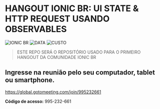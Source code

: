 # HANGOUT IONIC BR: UI STATE & HTTP REQUEST USANDO OBSERVABLES 
![IONIC BR](https://img.shields.io/badge/IONIC%20BR-%F0%9F%93%B2-blue) ![DATA](https://img.shields.io/badge/DATA-28%2F09-green)
![CUSTO](https://img.shields.io/badge/0800-GRATIS-red)
> ESTE REPO SERÁ O REPOSITÓRIO USADO PARA O PRIMEIRO HANGOUT DA COMUNIDADE IONIC BR

## Ingresse na reunião pelo seu computador, tablet ou smartphone. 
https://global.gotomeeting.com/join/995232661 

**Código de acesso:** 995-232-661 

